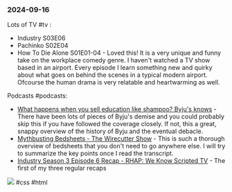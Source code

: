 ### 2024-09-16
Lots of TV #tv :
* Industry S03E06
* Pachinko S02E04
* How To Die Alone S01E01-04 - Loved this! It is a very unique and funny take on the workplace comedy genre. I haven't watched a TV show based in an airport. Every episode I learn something new and quirky about what goes on behind the scenes in a typical modern airport. Ofcourse the human drama is very relatable and heartwarming as well.

Podcasts #podcasts:
* [What happens when you sell education like shampoo? Byju's knows](https://lnns.co/akn1oIx-R_W) - There have been lots of pieces of Byju's demise and you could probably skip this if you have followed the coverage closely. If not, this a great, snappy overview of the history of Byju and the eventual debacle.
* [Mythbusting Bedsheets - The Wirecutter Show](https://lnns.co/QVzy1dDkMbL) - This is such a thorough overview of bedsheets that you don't need to go anywhere else. I will try to summarize the key points once I read the transcript. 
* [Industry Season 3 Episode 6 Recap - RHAP: We Know Scripted TV](https://lnns.co/IVR0fXMsHvP) - The first of my three regular recaps

![](https://x.com/devongovett/status/1835692034104918053) #css #html